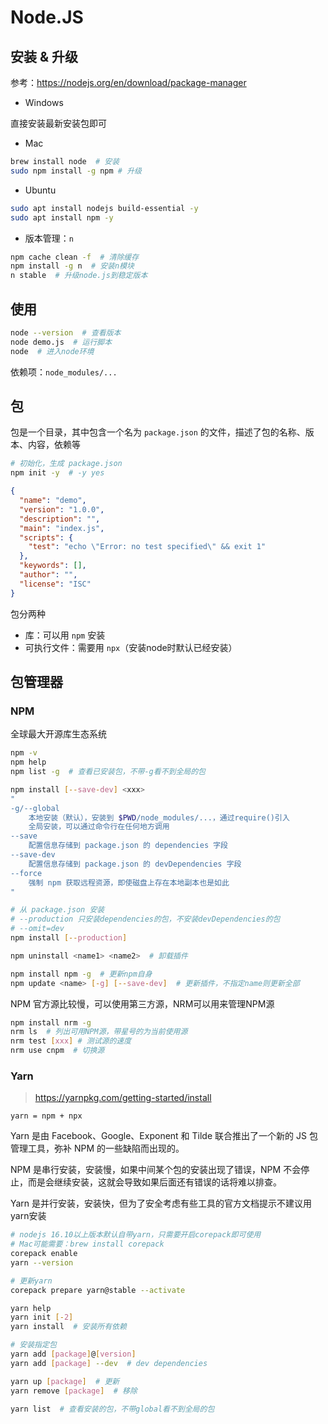 # Node.JS

## 安装 & 升级

参考：<https://nodejs.org/en/download/package-manager>

- Windows

直接安装最新安装包即可

- Mac

```bash
brew install node  # 安装
sudo npm install -g npm # 升级
```

- Ubuntu

```bash
sudo apt install nodejs build-essential -y
sudo apt install npm -y
```

- 版本管理：`n`

```bash
npm cache clean -f  # 清除缓存
npm install -g n  # 安装n模块
n stable  # 升级node.js到稳定版本
```

## 使用

```bash
node --version  # 查看版本
node demo.js  # 运行脚本
node  # 进入node环境
```

依赖项：`node_modules/...`

## 包

包是一个目录，其中包含一个名为 `package.json` 的文件，描述了包的名称、版本、内容，依赖等

```bash
# 初始化，生成 package.json
npm init -y  # -y yes
```

```json
{
  "name": "demo",
  "version": "1.0.0",
  "description": "",
  "main": "index.js",
  "scripts": {
    "test": "echo \"Error: no test specified\" && exit 1"
  },
  "keywords": [],
  "author": "",
  "license": "ISC"
}
```

包分两种

- 库：可以用 `npm` 安装
- 可执行文件：需要用 `npx`（安装node时默认已经安装）

## 包管理器

### NPM

全球最大开源库生态系统

```bash
npm -v
npm help
npm list -g  # 查看已安装包，不带-g看不到全局的包

npm install [--save-dev] <xxx>
"
-g/--global
    本地安装（默认），安装到 $PWD/node_modules/...，通过require()引入
    全局安装，可以通过命令行在任何地方调用
--save
    配置信息存储到 package.json 的 dependencies 字段
--save-dev
    配置信息存储到 package.json 的 devDependencies 字段
--force
    强制 npm 获取远程资源，即使磁盘上存在本地副本也是如此
"

# 从 package.json 安装
# --production 只安装dependencies的包，不安装devDependencies的包
# --omit=dev
npm install [--production]

npm uninstall <name1> <name2>  # 卸载插件

npm install npm -g  # 更新npm自身
npm update <name> [-g] [--save-dev]  # 更新插件，不指定name则更新全部
```

NPM 官方源比较慢，可以使用第三方源，NRM可以用来管理NPM源

```bash
npm install nrm -g
nrm ls  # 列出可用NPM源，带星号的为当前使用源
nrm test [xxx] # 测试源的速度
nrm use cnpm  # 切换源
```

### Yarn

> <https://yarnpkg.com/getting-started/install>

`yarn = npm + npx`

Yarn 是由 Facebook、Google、Exponent 和 Tilde 联合推出了一个新的 JS 包管理工具，弥补 NPM 的一些缺陷而出现的。

NPM 是串行安装，安装慢，如果中间某个包的安装出现了错误，NPM 不会停止，而是会继续安装，这就会导致如果后面还有错误的话将难以排查。

Yarn 是并行安装，安装快，但为了安全考虑有些工具的官方文档提示不建议用yarn安装

```bash
# nodejs 16.10以上版本默认自带yarn，只需要开启corepack即可使用
# Mac可能需要：brew install corepack
corepack enable
yarn --version

# 更新yarn
corepack prepare yarn@stable --activate

yarn help
yarn init [-2]
yarn install  # 安装所有依赖

# 安装指定包
yarn add [package]@[version]
yarn add [package] --dev  # dev dependencies

yarn up [package]  # 更新
yarn remove [package]  # 移除

yarn list  # 查看安装的包，不带global看不到全局的包
```
